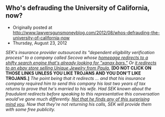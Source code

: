## Who's defrauding the University of California, now?

 * Originally posted at http://www.lawyersgunsmoneyblog.com/2012/08/whos-defrauding-the-university-of-california-now
 * Thursday, August 23, 2012

_SEK's insurance provider outsourced its "dependent eligibility verification process" to a company called Secova whose [homepage redirects to a shifty search engine that's already looking for "xanax bars."](https://www.google.com/search?q=secova) Or [it redirects to an ebay store selling Unique Jewelry from Paula.](http://stores.ebay.com/Unique-Jewelry-from-Paulana)_ **[DO NOT CLICK ON THOSE LINKS UNLESS YOU LIKE TROJANS AND YOU DON'T LIKE TROJANS.]** _The point being that it redirects ... and that his insurance company required him to send this company his last two years of tax returns to prove that he's married to his wife._ _Had SEK known about the fraudulent redirects before speaking to  this representative this conversation would've gone much differently. [Not that he finds any of this surprising mind you](http://acephalous.typepad.com/acephalous/2007/12/unbelievable-th.html). Now that they're not returning his calls, SEK will provide them with some free publicity._ 